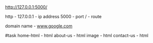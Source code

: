 

http://127.0.0.1:5000/  

http - 
127.0.0.1 - ip address
5000 - port
/ - route


domain name - www.google.com

#task
home-html - html
about-us - html
image - html
contact-us - html
